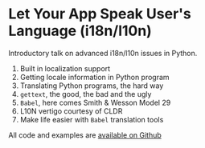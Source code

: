# Let Your App Speak User's Language (i18n/l10n)

Introductory talk on advanced i18n/l10n issues in Python.

1. Built in localization support
1. Getting locale information in Python program
1. Translating Python programs, the hard way
1. `gettext`, the good, the bad and the ugly
1. `Babel`, here comes Smith & Wesson Model 29
1. L10N vertigo courtesy of CLDR
1. Make life easier with `Babel` translation tools

All code and examples are [available on Github](https://github.com/zgoda-mobica/talks-python-i18n_l10n)
